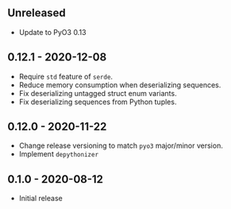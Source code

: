 ## Unreleased
 - Update to PyO3 0.13

## 0.12.1 - 2020-12-08
 - Require `std` feature of `serde`.
 - Reduce memory consumption when deserializing sequences.
 - Fix deserializing untagged struct enum variants.
 - Fix deserializing sequences from Python tuples.

## 0.12.0 - 2020-11-22
- Change release versioning to match `pyo3` major/minor version.
- Implement `depythonizer`

## 0.1.0 - 2020-08-12
- Initial release
